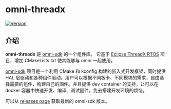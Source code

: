 # omni-threadx

[![Version](https://img.shields.io/github/v/release/LuckkMaker/omni-threadx)](https://github.com/LuckkMaker/omni-threadx/releases/latest)


## 介绍

**omni-threadx** 是 [omni-sdk](https://github.com/LuckkMaker/omni-sdk) 的一个组件库。 它基于 [Eclipse ThreadX RTOS](https://github.com/eclipse-threadx/threadx) 项目，增加 CMakeLists.txt 使其能够与 omni 一起使用。

[omni-sdk](https://github.com/LuckkMaker/omni) 项目是一个利用 CMake 和 kconfig 构建的嵌入式开发框架，同时提供 HAL 层驱动和各种组件驱动。用户可以根据不同板卡、不同模块的需求，自由选择需要的组件，构建自己的固件。并且提供 dev container 的支持，让可以在 docker 容器中快速开发、编译、调试固件，免去搭建开发环境的烦恼。

可以从 [releases page](https://github.com/LuckkMaker/omni-sdk/releases) 获取最新的 omni-sdk 版本。
